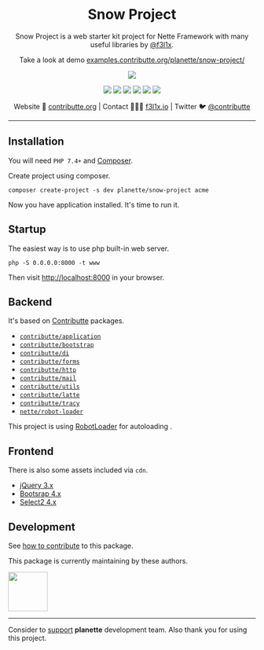 <h1 align=center>Snow Project</h1>

<p align=center>
    Snow Project is a web starter kit project for Nette Framework with many useful libraries by <a href="https://github.com/f3l1x">@f3l1x</a>.
</p>

<p align=center>
    Take a look at demo <a href="https://examples.contributte.org/planette/snow-project/">examples.contributte.org/planette/snow-project/</a>
</p>

<p align=center>
    <img src="https://raw.githubusercontent.com/planette/snow-project/master/.docs/assets/screenshot1.png">
</p>

<p align=center>
  <a href="https://github.com/planette/snow-project/actions"><img src="https://badgen.net/github/checks/planette/snow-project/master?cache=300"></a>
  <a href="https://packagist.org/packages/planette/snow-project"><img src="https://badgen.net/packagist/php/planette/snow-project"></a>
  <a href="https://github.com/planette/snow-project"><img src="https://badgen.net/github/license/planette/snow-project"></a>
  <a href="https://bit.ly/ctteg"><img src="https://badgen.net/badge/support/gitter/cyan"></a>
  <a href="https://bit.ly/cttfo"><img src="https://badgen.net/badge/support/forum/yellow"></a>
  <a href="https://contributte.org/partners.html"><img src="https://badgen.net/badge/sponsor/donations/F96854"></a>
</p>

<p align=center>
Website 🚀 <a href="https://contributte.org">contributte.org</a> | Contact 👨🏻‍💻 <a href="https://f3l1x.io">f3l1x.io</a> | Twitter 🐦 <a href="https://twitter.com/contributte">@contributte</a>
</p>

-----

## Installation

You will need `PHP 7.4+` and [Composer](https://getcomposer.org/).

Create project using composer.

```
composer create-project -s dev planette/snow-project acme
```

Now you have application installed. It's time to run it.

## Startup

The easiest way is to use php built-in web server.

```
php -S 0.0.0.0:8000 -t www
```

Then visit [http://localhost:8000](http://localhost:8000) in your browser.

## Backend

It's based on [Contributte](https://contributte.org/) packages.

- [`contributte/application`](https://github.com/contributte/application)
- [`contributte/bootstrap`](https://github.com/contributte/bootstrap)
- [`contributte/di`](https://github.com/contributte/di)
- [`contributte/forms`](https://github.com/contributte/forms)
- [`contributte/http`](https://github.com/contributte/http)
- [`contributte/mail`](https://github.com/contributte/mail)
- [`contributte/utils`](https://github.com/contributte/utils)
- [`contributte/latte`](https://github.com/contributte/latte)
- [`contributte/tracy`](https://github.com/contributte/tracy)
- [`nette/robot-loader`](https://github.com/nette/robot-loader)

This project is using [RobotLoader](https://doc.nette.org/cs/3.0/robotloader) for autoloading .

## Frontend

There is also some assets included via `cdn`.

- [jQuery 3.x](https://jquery.com/)
- [Bootsrap 4.x](https://getbootstrap.com/)
- [Select2 4.x](https://select2.org/)

## Development

See [how to contribute](https://contributte.org/contributing.html) to this package.

This package is currently maintaining by these authors.

<a href="https://github.com/f3l1x">
    <img width="80" height="80" src="https://avatars2.githubusercontent.com/u/538058?v=3&s=80">
</a>

-----

Consider to [support](https://contributte.org/partners.html) **planette** development team.
Also thank you for using this project.
